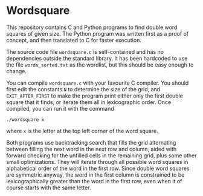 # Wordsquare
This repository contains C and Python programs to find double word squares of given size. The Python program was written first as a proof of concept, and then translated to C for faster execution.

The source code file `wordsquare.c` is self-contained and has no dependencies outside the standard library. It has been hardcoded to use the file `words_sorted.txt` as the wordlist, but this should be easy enough to change.

You can compile `wordsquare.c` with your favourite C compiler. You should first edit the constants `N` to determine the size of the grid, and `EXIT_AFTER_FIRST` to make the program print either only the first double square that it finds, or iterate them all in lexicographic order. Once compiled, you can run it with the command

```
./wordsquare x
```

where `x` is the letter at the top left corner of the word square.

Both programs use backtracking search that fills the grid alternating between filling the next word in the next row and column, aided with forward checking for the unfilled cells in the remaining grid, plus some other small optimizations. They will iterate through all possible word squares in alphabetical order of the word in the first row. Since double word squares are symmetric anyway, the word in the first column is constrained to be lexicographically greater than the word in the first row, even when it of course starts with the same letter.

